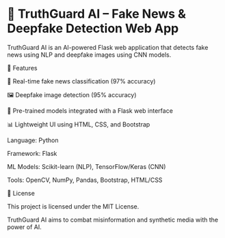 # 🧠 TruthGuard AI – Fake News & Deepfake Detection Web App
TruthGuard AI is an AI-powered Flask web application that detects fake news using NLP and deepfake images using CNN models.

🚀 Features

📰 Real-time fake news classification (97% accuracy)

🖼️ Deepfake image detection (95% accuracy)

🧠 Pre-trained models integrated with a Flask web interface

📊 Lightweight UI using HTML, CSS, and Bootstrap


Language: Python

Framework: Flask

ML Models: Scikit-learn (NLP), TensorFlow/Keras (CNN)

Tools: OpenCV, NumPy, Pandas, Bootstrap, HTML/CSS


📄 License

This project is licensed under the MIT License.

TruthGuard AI aims to combat misinformation and synthetic media with the power of AI.
